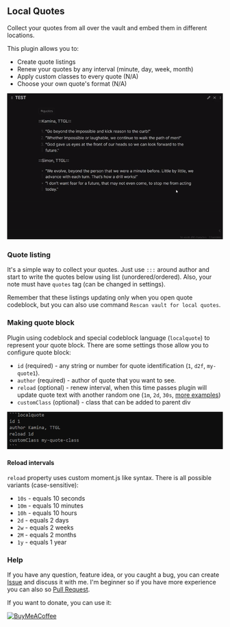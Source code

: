 ## Local Quotes

Collect your quotes from all over the vault and embed them in different locations.

This plugin allows you to:
- Create quote listings
- Renew your quotes by any interval (minute, day, week, month)
- Apply custom classes to every quote (N/A)
- Choose your own quote's format (N/A)

![demo](assets/demo.gif)

### Quote listing
It's a simple way to collect your quotes. Just use `:::` around author and
start to write the quotes below using list (unordered/ordered). Also, your note 
must have `quotes` tag (can be changed in settings).

Remember that these listings updating only when you open quote codeblock,
but you can also use command `Rescan vault for local quotes`.

### Making quote block
Plugin using codeblock and special codeblock language (`localquote`) to
represent your quote block. There are some settings those allow you to
configure quote block:
- `id` (required) - any string or number for quote identification (`1`,
`d2f`, `my-quote1`).
- `author` (required) - author of quote that you want to see.
- `reload` (optional) - renew interval, when this time passes plugin
will update quote text with another random one (`1m`, `2d`, `30s`, [more 
examples](#reload-intervals))
- `customClass` (optional) - class that can be added to parent div

![codeblock](assets/codeblock.png)

#### Reload intervals
`reload` property uses custom moment.js like syntax. There is all possible
variants (case-sensitive):
- `10s` - equals 10 seconds
- `10m` - equals 10 minutes
- `10h` - equals 10 hours
- `2d` - equals 2 days
- `2w` - equals 2 weeks
- `2M` - equals 2 months
- `1y` - equals 1 year

### Help
If you have any question, feature idea, or you caught a bug, you can create 
[Issue](https://github.com/ka1tzyu/local-quotes/issues) and discuss it with me. I'm beginner so if you have more
experience you can also so [Pull Request](https://github.com/ka1tzyu/local-quotes/pulls.com).

If you want to donate, you can use it:

[<img src="https://cdn.buymeacoffee.com/buttons/v2/default-violet.png" alt="BuyMeACoffee" width="100">](https://www.buymeacoffee.com/ka1tzyu)
